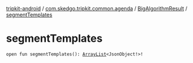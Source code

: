 [tripkit-android](../../index.md) / [com.skedgo.tripkit.common.agenda](../index.md) / [BigAlgorithmResult](index.md) / [segmentTemplates](./segment-templates.md)

# segmentTemplates

`open fun segmentTemplates(): `[`ArrayList`](https://docs.oracle.com/javase/7/docs/api/java/util/ArrayList.html)`<JsonObject!>!`